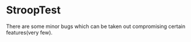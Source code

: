 StroopTest
==========

There are some minor bugs which can be taken out compromising certain features(very few).
